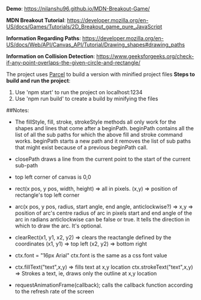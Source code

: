 **Demo**: https://nilanshu96.github.io/MDN-Breakout-Game/

**MDN Breakout Tutorial**: https://developer.mozilla.org/en-US/docs/Games/Tutorials/2D_Breakout_game_pure_JavaScript

**Information Regarding Paths**: https://developer.mozilla.org/en-US/docs/Web/API/Canvas_API/Tutorial/Drawing_shapes#drawing_paths

**Information on Collision Detection**: https://www.geeksforgeeks.org/check-if-any-point-overlaps-the-given-circle-and-rectangle/


The project uses [Parcel](https://parceljs.org/) to build a version with minified project files
**Steps to build and run the project**:

1. Use 'npm start' to run the project on localhost:1234
2. Use 'npm run build' to create a build by minifying the files


##Notes:

* The fillStyle, fill, stroke, strokeStyle methods all only work for the shapes and lines that come after a beginPath.
beginPath contains all the list of all the sub paths for which the above fill and stroke command works.
beginPath starts a new path and it removes the list of sub paths that might exist because of a previous beginPath call.

* closePath draws a line from the current point to the start of the current sub-path

* top left corner of canvas is 0,0

* rect(x pos, y pos, width, height) => all in pixels. 
(x,y) => position of rectangle's top left corner

* arc(x pos, y pos, radius, start angle, end angle, anticlockwise?) =>
x,y => position of arc's centre
radius of arc in pixels
start and end angle of the arc in radians
anticlockwise can be false or true. It tells the direction in which to draw the arc. It's optional.

* clearRect(x1, y1, x2, y2) => clears the reactangle defined by the coordinates
(x1, y1) => top left 
(x2, y2) => bottom right

* ctx.font = "16px Arial"
ctx.font is the same as a css font value

* ctx.fillText("text",x,y) => fills text at x,y location
ctx.strokeText("text",x,y) => Strokes a text, ie, draws only the outline at x,y location

* requestAnimationFrame(callback);
calls the callback function according to the refresh rate of the screen

